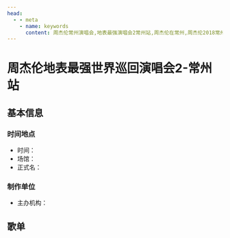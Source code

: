 ```yaml
---
head:
  - - meta
    - name: keywords
      content: 周杰伦常州演唱会,地表最强演唱会2常州站,周杰伦在常州,周杰伦2018常州演唱会
---
```


# 周杰伦地表最强世界巡回演唱会2-常州站

## 基本信息

### 时间地点
- 时间：
- 场馆：
- 正式名：

### 制作单位
- 主办机构：

## 歌单